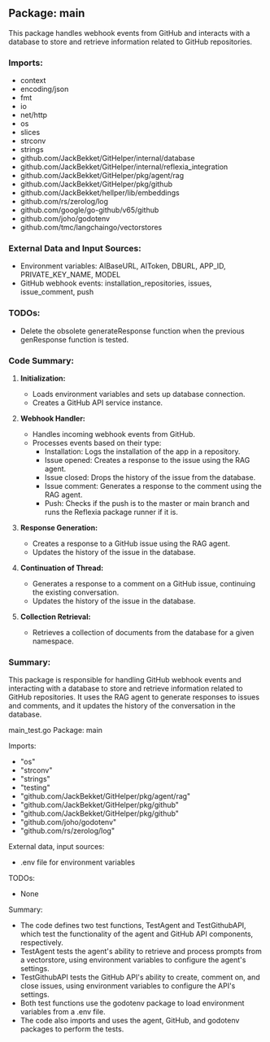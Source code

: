 ## Package: main

This package handles webhook events from GitHub and interacts with a database to store and retrieve information related to GitHub repositories.

### Imports:

- context
- encoding/json
- fmt
- io
- net/http
- os
- slices
- strconv
- strings
- github.com/JackBekket/GitHelper/internal/database
- github.com/JackBekket/GitHelper/internal/reflexia_integration
- github.com/JackBekket/GitHelper/pkg/agent/rag
- github.com/JackBekket/GitHelper/pkg/github
- github.com/JackBekket/hellper/lib/embeddings
- github.com/rs/zerolog/log
- github.com/google/go-github/v65/github
- github.com/joho/godotenv
- github.com/tmc/langchaingo/vectorstores

### External Data and Input Sources:

- Environment variables: AIBaseURL, AIToken, DBURL, APP_ID, PRIVATE_KEY_NAME, MODEL
- GitHub webhook events: installation_repositories, issues, issue_comment, push

### TODOs:

- Delete the obsolete generateResponse function when the previous genResponse function is tested.

### Code Summary:

1. **Initialization:**
   - Loads environment variables and sets up database connection.
   - Creates a GitHub API service instance.

2. **Webhook Handler:**
   - Handles incoming webhook events from GitHub.
   - Processes events based on their type:
     - Installation: Logs the installation of the app in a repository.
     - Issue opened: Creates a response to the issue using the RAG agent.
     - Issue closed: Drops the history of the issue from the database.
     - Issue comment: Generates a response to the comment using the RAG agent.
     - Push: Checks if the push is to the master or main branch and runs the Reflexia package runner if it is.

3. **Response Generation:**
   - Creates a response to a GitHub issue using the RAG agent.
   - Updates the history of the issue in the database.

4. **Continuation of Thread:**
   - Generates a response to a comment on a GitHub issue, continuing the existing conversation.
   - Updates the history of the issue in the database.

5. **Collection Retrieval:**
   - Retrieves a collection of documents from the database for a given namespace.

### Summary:

This package is responsible for handling GitHub webhook events and interacting with a database to store and retrieve information related to GitHub repositories. It uses the RAG agent to generate responses to issues and comments, and it updates the history of the conversation in the database.

main_test.go
Package: main

Imports:
- "os"
- "strconv"
- "strings"
- "testing"
- "github.com/JackBekket/GitHelper/pkg/agent/rag"
- "github.com/JackBekket/GitHelper/pkg/github"
- "github.com/JackBekket/GitHelper/pkg/github"
- "github.com/joho/godotenv"
- "github.com/rs/zerolog/log"

External data, input sources:
- .env file for environment variables

TODOs:
- None

Summary:
- The code defines two test functions, TestAgent and TestGithubAPI, which test the functionality of the agent and GitHub API components, respectively.
- TestAgent tests the agent's ability to retrieve and process prompts from a vectorstore, using environment variables to configure the agent's settings.
- TestGithubAPI tests the GitHub API's ability to create, comment on, and close issues, using environment variables to configure the API's settings.
- Both test functions use the godotenv package to load environment variables from a .env file.
- The code also imports and uses the agent, GitHub, and godotenv packages to perform the tests.

